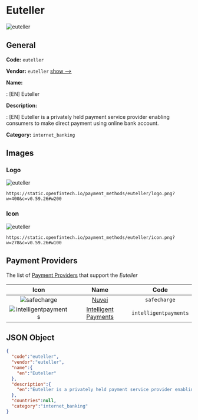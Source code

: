 
# Euteller 
![euteller](https://static.openfintech.io/payment_methods/euteller/logo.png?w=400&c=v0.59.26#w200)  

## General 
**Code:** `euteller` 
 
**Vendor:** `euteller` [show -->](/vendors/euteller/) 
 
**Name:** 
 
:	[EN] Euteller 
 
**Description:** 
 
: [EN] Euteller is a privately held payment service provider enabling consumers to make direct payment using online bank account. 
 
**Category:** `internet_banking` 
 

## Images 

### Logo 
![euteller](https://static.openfintech.io/payment_methods/euteller/logo.png?w=400&c=v0.59.26#w200)  

```
https://static.openfintech.io/payment_methods/euteller/logo.png?w=400&c=v0.59.26#w200
```  

### Icon 
![euteller](https://static.openfintech.io/payment_methods/euteller/icon.png?w=278&c=v0.59.26#w100)  

```
https://static.openfintech.io/payment_methods/euteller/icon.png?w=278&c=v0.59.26#w100
```  

## Payment Providers 
 
The list of [Payment Providers](/payment-providers/) that support the _Euteller_ 

|Icon|Name|Code| 
|:---:|:---:|:---:| 
|![safecharge](https://static.openfintech.io/payment_providers/safecharge/icon.svg?w=278&c=v0.59.26#w100) |[Nuvei](/payment-providers/safecharge/)|`safecharge`| 
|![intelligentpayments](https://static.openfintech.io/payment_providers/intelligentpayments/icon.png?w=278&c=v0.59.26#w100) |[Intelligent Payments](/payment-providers/intelligentpayments/)|`intelligentpayments`| 
 

## JSON Object 

```json
{
  "code":"euteller",
  "vendor":"euteller",
  "name":{
    "en":"Euteller"
  },
  "description":{
    "en":"Euteller is a privately held payment service provider enabling consumers to make direct payment using online bank account."
  },
  "countries":null,
  "category":"internet_banking"
}
```  
